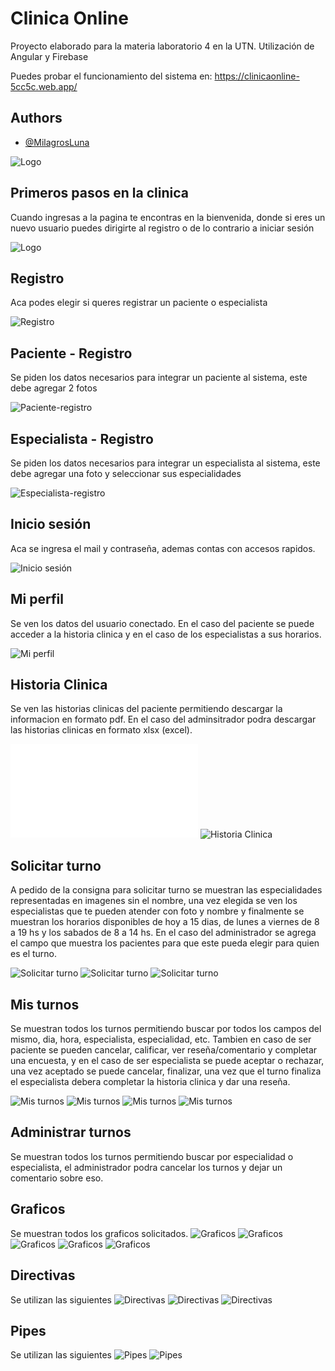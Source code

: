 # Clinica Online

Proyecto elaborado para la materia laboratorio 4 en la UTN.
Utilización de Angular y Firebase

Puedes probar el funcionamiento del sistema en: https://clinicaonline-5cc5c.web.app/
## Authors

- [@MilagrosLuna](https://github.com/MilagrosLuna)

![Logo](src/assets/logoClinica.png)


## Primeros pasos en la clinica

Cuando ingresas a la pagina te encontras en la bienvenida, donde si eres un nuevo usuario puedes dirigirte al registro o de lo contrario a iniciar sesión

![Logo](readme/bienvenida.png)

## Registro

Aca podes elegir si queres registrar un paciente o especialista

![Registro](readme/registro.png)

## Paciente - Registro

Se piden los datos necesarios para integrar un paciente al sistema, este debe agregar 2 fotos

![Paciente-registro](readme/pacienteR.png)

## Especialista - Registro

Se piden los datos necesarios para integrar un especialista al sistema, este debe agregar una foto y seleccionar sus especialidades

![Especialista-registro](readme/especialistaR.png)

## Inicio sesión

Aca se ingresa el mail y contraseña, ademas contas con accesos rapidos.

![Inicio sesión](readme/accesoRapido.png)

## Mi perfil

Se ven los datos del usuario conectado.
En el caso del paciente se puede acceder a la historia clinica y en el caso de los especialistas a sus horarios.

![Mi perfil](readme/miperfil.png)

## Historia Clinica

Se ven las historias clinicas del paciente permitiendo descargar la informacion en formato pdf.
En el caso del adminsitrador podra descargar las historias clinicas en formato xlsx (excel).

![Historia Clinica](readme/HistoriaClinica.pdf)
![Historia Clinica](readme/historiaclinica.png)

## Solicitar turno

A pedido de la consigna para solicitar turno se muestran las especialidades representadas en imagenes sin el nombre, una vez elegida se ven los especialistas que te pueden atender con foto y nombre y finalmente se muestran los horarios disponibles de hoy a 15 dias, de lunes a viernes de 8 a 19 hs y los sabados de 8 a 14 hs.
En el caso del administrador se agrega el campo que muestra los pacientes para que este pueda elegir para quien es el turno.

![Solicitar turno](readme/solicitar.png)
![Solicitar turno](readme/solicitar2.png)
![Solicitar turno](readme/solicitar3.png)

## Mis turnos

Se muestran todos los turnos permitiendo buscar por todos los campos del mismo, dia, hora, especialista, especialidad, etc.
Tambien en caso de ser paciente se pueden cancelar, calificar, ver reseña/comentario y completar una encuesta, y en el
caso de ser especialista se puede aceptar o rechazar, una vez aceptado se puede cancelar, finalizar, una vez que el turno finaliza el especialista debera 
completar la historia clinica y dar una reseña.

![Mis turnos](readme/calificar.png)
![Mis turnos](readme/cancelar.png)
![Mis turnos](readme/encuesta.png)
![Mis turnos](readme/turnosFinalizados.png)

## Administrar turnos

Se muestran todos los turnos permitiendo buscar por especialidad o especialista, el administrador podra cancelar los turnos y dejar un comentario sobre eso.

## Graficos

Se muestran todos los graficos solicitados.
![Graficos](readme/turnosFinalizados.png)
![Graficos](readme/turnosxdia.png)
![Graficos](readme/turnosxespe.png)
![Graficos](readme/turnosxmedicoS.png)
![Graficos](readme/turnosxmedicoF.png)

## Directivas

Se utilizan las siguientes
![Directivas](readme/d1.png)
![Directivas](readme/d2.png)
![Directivas](readme/d3.png)

## Pipes

Se utilizan las siguientes
![Pipes](readme/async.png)
![Pipes](readme/keyvalue.png)
